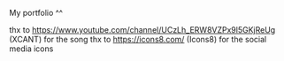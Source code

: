 
My portfolio ^^


  thx to https://www.youtube.com/channel/UCzLh_ERW8VZPx9l5GKjReUg (XCANT) for the song
  thx to https://icons8.com/ (Icons8) for the social media icons
